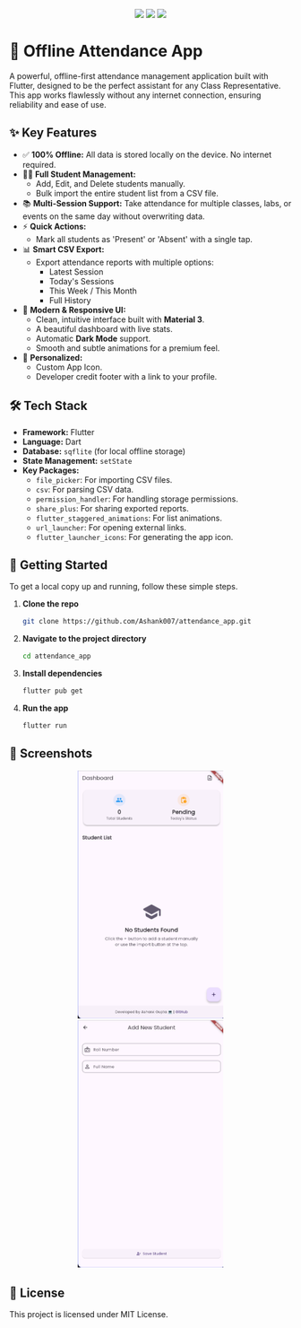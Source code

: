 <p align="center">
  <img src="https://img.shields.io/badge/Flutter-02569B?style=for-the-badge&logo=flutter&logoColor=white" />
  <img src="https://img.shields.io/badge/Dart-0175C2?style=for-the-badge&logo=dart&logoColor=white" />
  <img src="https://img.shields.io/badge/SQLite-07405E?style=for-the-badge&logo=sqlite&logoColor=white" />
</p>

# 📝 Offline Attendance App

A powerful, offline-first attendance management application built with Flutter, designed to be the perfect assistant for any Class Representative. This app works flawlessly without any internet connection, ensuring reliability and ease of use.


## ✨ Key Features

* ✅ **100% Offline:** All data is stored locally on the device. No internet required.
* 👨‍🎓 **Full Student Management:**
    * Add, Edit, and Delete students manually.
    * Bulk import the entire student list from a CSV file.
* 📚 **Multi-Session Support:** Take attendance for multiple classes, labs, or events on the same day without overwriting data.
* ⚡ **Quick Actions:**
    * Mark all students as 'Present' or 'Absent' with a single tap.
* 📊 **Smart CSV Export:**
    * Export attendance reports with multiple options:
        * Latest Session
        * Today's Sessions
        * This Week / This Month
        * Full History
* 📱 **Modern & Responsive UI:**
    * Clean, intuitive interface built with **Material 3**.
    * A beautiful dashboard with live stats.
    * Automatic **Dark Mode** support.
    * Smooth and subtle animations for a premium feel.
* 👤 **Personalized:**
    * Custom App Icon.
    * Developer credit footer with a link to your profile.


## 🛠️ Tech Stack

* **Framework:** Flutter
* **Language:** Dart
* **Database:** `sqflite` (for local offline storage)
* **State Management:** `setState`
* **Key Packages:**
    * `file_picker`: For importing CSV files.
    * `csv`: For parsing CSV data.
    * `permission_handler`: For handling storage permissions.
    * `share_plus`: For sharing exported reports.
    * `flutter_staggered_animations`: For list animations.
    * `url_launcher`: For opening external links.
    * `flutter_launcher_icons`: For generating the app icon.

## 🚀 Getting Started

To get a local copy up and running, follow these simple steps.

1.  **Clone the repo**
    ```sh
    git clone https://github.com/Ashank007/attendance_app.git
    ```
2.  **Navigate to the project directory**
    ```sh
    cd attendance_app
    ```
3.  **Install dependencies**
    ```sh
    flutter pub get
    ```
4.  **Run the app**
    ```sh
    flutter run
    ```

## 📸 Screenshots
<p align="center">
  <img src="assets/home.png" width="260" />  
  <img src="assets/add_student.png" width="260" />
</p>

## 📄 License

This project is licensed under MIT License.